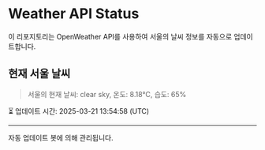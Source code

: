 
# Weather API Status

이 리포지토리는 OpenWeather API를 사용하여 서울의 날씨 정보를 자동으로 업데이트합니다.

## 현재 서울 날씨
> 서울의 현재 날씨: clear sky, 온도: 8.18°C, 습도: 65%

⏳ 업데이트 시간: 2025-03-21 13:54:58 (UTC)

---
자동 업데이트 봇에 의해 관리됩니다.
